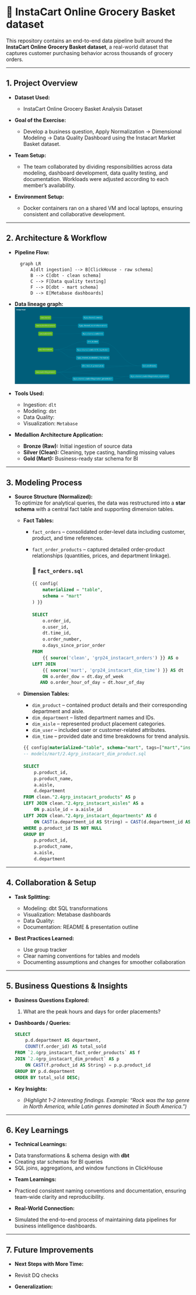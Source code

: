 # 🛒 InstaCart Online Grocery Basket dataset

This repository contains an end-to-end data pipeline built around the **InstaCart Online Grocery Basket dataset**, a real-world dataset that captures customer purchasing behavior across thousands of grocery orders.

---

## 1. Project Overview

- **Dataset Used:**  
  - InstaCart Online Grocery Basket Analysis Dataset

- **Goal of the Exercise:**  
  - Develop a business question, Apply Normalization → Dimensional Modeling → Data Quality Dashboard using the Instacart Market Basket dataset.

- **Team Setup:**  
  - The team collaborated by dividing responsibilities across data modeling, dashboard development, data quality testing, and documentation. Workloads were adjusted according to each member’s availability. 

- **Environment Setup:**  
  - Docker containers ran on a shared VM and local laptops, ensuring consistent and collaborative development.

---

## 2. Architecture & Workflow

- **Pipeline Flow:**
  ```mermaid
    graph LR
        A[dlt ingestion] --> B[ClickHouse - raw schema]
        B --> C[dbt - clean schema]
        C --> F[Data quality testing]
        F --> D[dbt - mart schema]
        D --> E[Metabase dashboards]
  ```
- **Data lineage graph:**  
  ![Data lineage graph](../assets/data_lineage_graph.png)




- **Tools Used:**  
  - Ingestion: `dlt`  
  - Modeling: `dbt`
  - Data Quality: 
  - Visualization: `Metabase`  

- **Medallion Architecture Application:**  
  - **Bronze (Raw):** Initial ingestion of source data  
  - **Silver (Clean):** Cleaning, type casting, handling missing values  
  - **Gold (Mart):** Business-ready star schema for BI  
 

---

## 3. Modeling Process

- **Source Structure (Normalized):**  
  To optimize for analytical queries, the data was restructured into a **star schema** with a central fact table and supporting dimension tables.

  - **Fact Tables:**  
    - `fact_orders` – consolidated order-level data including customer, product, and time references.  
    - `fact_order_products` – captured detailed order-product relationships (quantities, prices, and department linkage).

      ### 🧩 `fact_orders.sql`
      
      ```sql
      {{ config(
          materialized = "table",
          schema = "mart"
      ) }}
      
      SELECT
          o.order_id,
          o.user_id,
          dt.time_id,
          o.order_number,
          o.days_since_prior_order
      FROM
          {{ source('clean', 'grp24_instacart_orders') }} AS o
      LEFT JOIN
          {{ source('mart', 'grp24_instacart_dim_time') }} AS dt 
          ON o.order_dow = dt.day_of_week 
         AND o.order_hour_of_day = dt.hour_of_day


  - **Dimension Tables:**  
    - `dim_product` – contained product details and their corresponding department and aisle.  
    - `dim_department` – listed department names and IDs.  
    - `dim_aisle` – represented product placement categories.  
    - `dim_user` – included user or customer-related attributes.  
    - `dim_time` – provided date and time breakdowns for trend analysis.
      
    ```sql   
    {{ config(materialized="table", schema="mart", tags=["mart","instacart"]) }}
    -- models/mart/2.4grp_instacart_dim_product.sql
    
    SELECT
        p.product_id,
        p.product_name,
        a.aisle,
        d.department
    FROM clean."2.4grp_instacart_products" AS p
    LEFT JOIN clean."2.4grp_instacart_aisles" AS a
        ON p.aisle_id = a.aisle_id
    LEFT JOIN clean."2.4grp_instacart_departments" AS d
        ON CAST(a.department_id AS String) = CAST(d.department_id AS String)
    WHERE p.product_id IS NOT NULL
    GROUP BY
        p.product_id,
        p.product_name,
        a.aisle,
        d.department

---

## 4. Collaboration & Setup

- **Task Splitting:**  
  * Modeling: dbt SQL transformations
  * Visualization: Metabase dashboards
  * Data Quality: 
  * Documentation: README & presentation outline

- **Best Practices Learned:**  
  * Use group tracker
  * Clear naming conventions for tables and models
  * Documenting assumptions and changes for smoother collaboration

---

## 5. Business Questions & Insights

- **Business Questions Explored:**  
  1. What are the peak hours and days for order placements?

- **Dashboards / Queries:**  
  ```sql   
  SELECT
      p.d.department AS department,
      COUNT(f.order_id) AS total_sold
  FROM `2.4grp_instacart_fact_order_products` AS f
  JOIN `2.4grp_instacart_dim_product` AS p
      ON CAST(f.product_id AS String) = p.p.product_id
  GROUP BY p.d.department
  ORDER BY total_sold DESC;

- **Key Insights:**  
  - *(Highlight 1–2 interesting findings. Example: “Rock was the top genre in North America, while Latin genres dominated in South America.”)*  

---

## 6. Key Learnings

- **Technical Learnings:**  
* Data transformations & schema design with **dbt**
* Creating star schemas for BI queries
* SQL joins, aggregations, and window functions in ClickHouse

- **Team Learnings:**  
* Practiced consistent naming conventions and documentation, ensuring team-wide clarity and reproducibility.

- **Real-World Connection:**  
* Simulated the end-to-end process of maintaining data pipelines for business intelligence dashboards.

---

## 7. Future Improvements

- **Next Steps with More Time:**
- Revisit DQ checks

- **Generalization:**
